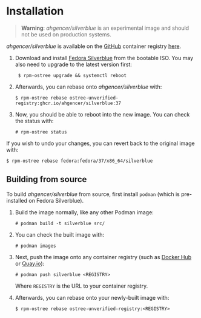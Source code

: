 # Installation

> **Warning**: *ahgencer/silverblue* is an experimental image and should not be used on production systems.

*ahgencer/silverblue* is available on the [GitHub](https://ghcr.io/) container
registry [here](https://ghcr.io/ahgencer/silverblue).

1. Download and install [Fedora Silverblue](https://silverblue.fedoraproject.org/download) from the bootable ISO. You
   may also need to upgrade to the latest version first:

        $ rpm-ostree upgrade && systemctl reboot

2. Afterwards, you can rebase onto *ahgencer/silverblue* with:

       $ rpm-ostree rebase ostree-unverified-registry:ghcr.io/ahgencer/silverblue:37

3. Now, you should be able to reboot into the new image. You can check the status with:

       # rpm-ostree status

If you wish to undo your changes, you can revert back to the original image with:

    $ rpm-ostree rebase fedora:fedora/37/x86_64/silverblue

## Building from source

To build *ahgencer/silverblue* from source, first install `podman` (which is pre-installed on Fedora Silverblue).

1. Build the image normally, like any other Podman image:

       # podman build -t silverblue src/

2. You can check the built image with:

       # podman images

3. Next, push the image onto any container registry (such as [Docker Hub](https://hub.docker.com/)
   or [Quay.io](https://quay.io/)):

       # podman push silverblue <REGISTRY>

   Where `REGISTRY` is the URL to your container registry.

4. Afterwards, you can rebase onto your newly-built image with:

       $ rpm-ostree rebase ostree-unverified-registry:<REGISTRY>
